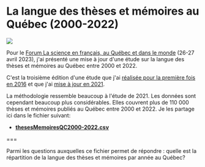 # La langue des thèses et mémoires au Québec (2000-2022)

![](https://frq.gouv.qc.ca/app/uploads/2023/02/visuel_forum_science_en_francais-2023-02-08_web-1920x1080.jpg.webp)

Pour le [Forum La science en français, au Québec et dans le monde](https://frq.gouv.qc.ca/evenement/forum-la-science-en-francais-au-quebec-et-dans-le-monde-entre-richesse-et-rayonnement/) (26-27 avril 2023), j'ai présenté une mise à jour d'une étude sur la langue des thèses et mémoires au Québec entre 2000 et 2022.

C'est la troisième édition d'une étude que j'ai [réalisée pour la première fois en 2016](https://github.com/jhroy/theses) et que j'ai [mise à jour en 2021](https://github.com/jhroy/theses2021).

La méthodologie ressemble beaucoup à l'étude de 2021. Les données sont cependant beaucoup plus considérables. Elles couvrent plus de 110&nbsp;000 thèses et mémoires publiés au Québec entre 2000 et 2022. Je les partage ici dans le fichier suivant:

* [**thesesMemoiresQC2000-2022.csv**](https://doi.org/10.5683/SP3/E7MS9S)

===

Parmi les questions auxquelles ce fichier permet de répondre&nbsp;: quelle est la répartition de la langue des thèses et mémoires par année au Québec?
